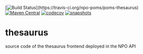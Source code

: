 [![Build Status](https://travis-ci.org/npo-poms/thesaurus.svg?)](https://travis-ci.org/npo-poms/poms-thesaurus)
[![Maven Central](https://img.shields.io/maven-central/v/nl.vpro.poms/poms-thesaurus.svg?label=Maven%20Central)](https://search.maven.org/search?q=g:%22nl.vpro.poms%22%20OR%20g:%22nl.vpro.media%22%20OR%20g:%22nl.vpro.api%22)
[![codecov](https://codecov.io/gh/npo-poms/thesaurus/branch/master/graph/badge.svg)](https://codecov.io/gh/npo-poms/thesaurus)
[![snapshots](https://img.shields.io/nexus/s/https/oss.sonatype.org/nl.vpro.poms/poms-thesaurus.svg)](https://oss.sonatype.org/content/repositories/staging/nl/vpro/poms/poms-thesaurus/)

# thesaurus
source code of the thesaurus frontend deployed in the NPO API

